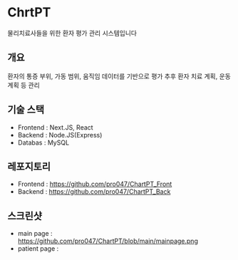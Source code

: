 # ChrtPT
물리치료사들을 위한 환자 평가 관리 시스템입니다

## 개요
환자의 통증 부위, 가동 범위, 움직임 데이터를 기반으로 평가
추후 환자 치료 계획, 운동 계획 등 관리

## 기술 스택
- Frontend : Next.JS, React
- Backend : Node.JS(Express)
- Databas : MySQL

## 레포지토리
- Frontend : https://github.com/pro047/ChartPT_Front
- Backend : https://github.com/pro047/ChartPT_Back

## 스크린샷
- main page : https://github.com/pro047/ChartPT/blob/main/mainpage.png
- patient page : 
